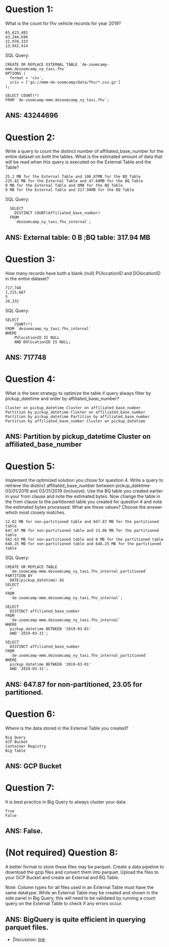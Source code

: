 # Question 1:

What is the count for fhv vehicle records for year 2019?

    65,623,481
    43,244,696
    22,978,333
    13,942,414

SQL Query:

    CREATE OR REPLACE EXTERNAL TABLE `de-zoomcamp-mmm.dezoomcamp_ny_taxi.fhv`
    OPTIONS (
      format = 'csv',
      uris = ['gs://mmm-de-zoomcamp/data/fhv/*.csv.gz']
    );

    SELECT COUNT(*)
    FROM `de-zoomcamp-mmm.dezoomcamp_ny_taxi.fhv`;

## ANS: 43244696

# Question 2:

Write a query to count the distinct number of affiliated_base_number for the entire dataset on both the tables.
What is the estimated amount of data that will be read when this query is executed on the External Table and the Table?

    25.2 MB for the External Table and 100.87MB for the BQ Table
    225.82 MB for the External Table and 47.60MB for the BQ Table
    0 MB for the External Table and 0MB for the BQ Table
    0 MB for the External Table and 317.94MB for the BQ Table

SQL Query:

      SELECT
        DISTINCT COUNT(Affiliated_base_number)
      FROM
        `dezoomcamp_ny_taxi.fhv_internal`;

## ANS: External table: 0 B ;BQ table: 317.94 MB

# Question 3:

How many records have both a blank (null) PUlocationID and DOlocationID in the entire dataset?

    717,748
    1,215,687
    5
    20,332

SQL Query:

    SELECT 
        COUNT(*) 
    FROM `dezoomcamp_ny_taxi.fhv_internal` 
    WHERE 
        PUlocationID IS NULL 
        AND DOlocationID IS NULL;

## ANS: 717748

# Question 4:

What is the best strategy to optimize the table if query always filter by pickup_datetime and order by affiliated_base_number?

    Cluster on pickup_datetime Cluster on affiliated_base_number
    Partition by pickup_datetime Cluster on affiliated_base_number
    Partition by pickup_datetime Partition by affiliated_base_number
    Partition by affiliated_base_number Cluster on pickup_datetime

## ANS: Partition by pickup_datetime Cluster on affiliated_base_number


# Question 5:

Implement the optimized solution you chose for question 4. Write a query to retrieve the distinct affiliated_base_number between pickup_datetime 03/01/2019 and 03/31/2019 (inclusive).
Use the BQ table you created earlier in your from clause and note the estimated bytes. Now change the table in the from clause to the partitioned table you created for question 4 and note the estimated bytes processed. What are these values? Choose the answer which most closely matches.

    12.82 MB for non-partitioned table and 647.87 MB for the partitioned table
    647.87 MB for non-partitioned table and 23.06 MB for the partitioned table
    582.63 MB for non-partitioned table and 0 MB for the partitioned table
    646.25 MB for non-partitioned table and 646.25 MB for the partitioned table

SQL Query:

    CREATE OR REPLACE TABLE
      `de-zoomcamp-mmm.dezoomcamp_ny_taxi.fhv_internal_partitioned`
    PARTITION BY
      DATE(pickup_datetime) AS
    SELECT
      *
    FROM
      `de-zoomcamp-mmm.dezoomcamp_ny_taxi.fhv_internal`;

    SELECT
      DISTINCT affiliated_base_number
    FROM
      `de-zoomcamp-mmm.dezoomcamp_ny_taxi.fhv_internal`
    WHERE
      pickup_datetime BETWEEN '2019-03-01'
      AND '2019-03-31';

    SELECT
      DISTINCT affiliated_base_number
    FROM
      `de-zoomcamp-mmm.dezoomcamp_ny_taxi.fhv_internal_partitioned`
    WHERE
      pickup_datetime BETWEEN '2019-03-01'
      AND '2019-03-31';
  
## ANS: 647.87 for non-partitioned, 23.05 for partitioned.


# Question 6:

Where is the data stored in the External Table you created?

    Big Query
    GCP Bucket
    Container Registry
    Big Table

## ANS: GCP Bucket

# Question 7:

It is best practice in Big Query to always cluster your data:

    True
    False

## ANS: False.

# (Not required) Question 8:

A better format to store these files may be parquet. Create a data pipeline to download the gzip files and convert them into parquet. Upload the files to your GCP Bucket and create an External and BQ Table.

Note: Column types for all files used in an External Table must have the same datatype. While an External Table may be created and shown in the side panel in Big Query, this will need to be validated by running a count query on the External Table to check if any errors occur.

## ANS: BigQuery is quite efficient in querying parquet files. 
* Discussion: [link](https://mahdimoosa.substack.com/p/comparing-different-approaches-to)
